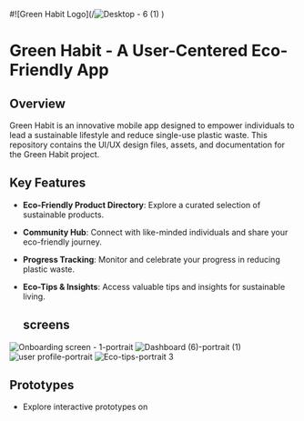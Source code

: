  #![Green Habit Logo](/![Desktop - 6 (1)](https://github.com/AmrishChandrasekaran/Amrish-Design-repo/assets/104980922/d3fec48d-d82a-4974-968c-598675702518)
)
# Green Habit - A User-Centered Eco-Friendly App
## Overview

Green Habit is an innovative mobile app designed to empower individuals to lead a sustainable lifestyle and reduce single-use plastic waste. This repository contains the UI/UX design files, assets, and documentation for the Green Habit project.
## Key Features

- **Eco-Friendly Product Directory**: Explore a curated selection of sustainable products.
- **Community Hub**: Connect with like-minded individuals and share your eco-friendly journey.
- **Progress Tracking**: Monitor and celebrate your progress in reducing plastic waste.
- **Eco-Tips & Insights**: Access valuable tips and insights for sustainable living.

  ## screens
 ![Onboarding screen - 1-portrait](https://github.com/AmrishChandrasekaran/Amrish-Design-repo/assets/104980922/ecd0ec0d-de5b-43fd-bea5-52753656ce41) ![Dashboard (6)-portrait (1)](https://github.com/AmrishChandrasekaran/Amrish-Design-repo/assets/104980922/385f5b2d-e4c1-456a-a1a6-8723aac78a07)   ![user profile-portrait](https://github.com/AmrishChandrasekaran/Amrish-Design-repo/assets/104980922/7c8c2a78-a55c-4d3c-bd39-1c3b2616072b)  ![Eco-tips-portrait 3](https://github.com/AmrishChandrasekaran/Amrish-Design-repo/assets/104980922/c8b61f7a-f76b-4eb6-8fc7-8161a0bf3bc0)  

## Prototypes

- Explore interactive prototypes on
